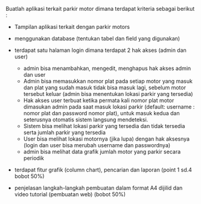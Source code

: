 Buatlah aplikasi terkait parkir motor  dimana terdapat kriteria sebagai berikut :
* Tampilan aplikasi terkait dengan parkir motors

* menggunakan database (tentukan tabel dan field yang digunakan)

* terdapat satu halaman login dimana terdapat 2 hak akses (admin dan user)
    * admin bisa menambahkan, mengedit, menghapus  hak akses admin dan user
    * Admin bisa memasukkan nomor plat pada setiap motor yang masuk dan plat yang sudah masuk tidak bisa masuk lagi, sebelum motor tersebut keluar (admin bisa menentukan lokasi parkir yang tersedia)
    * Hak akses user terbuat ketika permata kali nomor plat motor dimasukan admin pada saat masuk lokasi parkir (default:  username : nomor plat dan password nomor plat), untuk masuk kedua dan seterusnya otomatis sistem langsung mendeteksi.
    * Sistem bisa melihat lokasi parkir yang tersedia dan tidak tersedia serta jumlah parkir yang tersedia
    * User bisa melihat lokasi motornya (jika lupa) dengan hak aksesnya (login dan user bisa merubah username dan passwordnya) 
    * admin  bisa melihat data grafik jumlah motor yang parkir secara periodik 

* terdapat fitur grafik (column chart),  pencarian dan laporan (point 1 sd.4 bobot 50%)

* penjelasan langkah-langkah pembuatan dalam format A4 dijilid dan video tutorial (pembuatan web) (bobot 50%)
